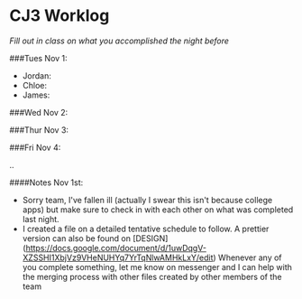 # CJ3 Worklog 
*Fill out in class on what you accomplished the night before*

###Tues Nov 1:
- Jordan:
- Chloe:
- James:

###Wed Nov 2:

###Thur Nov 3:

###Fri Nov 4:

..

####Notes
Nov 1st:
- Sorry team, I've fallen ill (actually I swear this isn't because college apps) but make sure to check in with each other on what was completed last night.
- I created a file on a detailed tentative schedule to follow. A prettier version can also be found on [DESIGN] (https://docs.google.com/document/d/1uwDqgV-XZSSHI1XbjVz9VHeNUHYq7YrTqNlwAMHkLxY/edit)  Whenever any of you complete something, let me know on messenger and I can help with the merging process with other files created by other members of the team 


